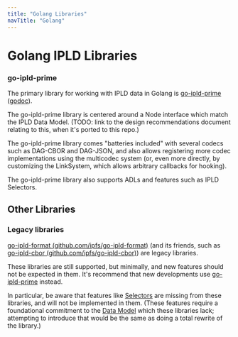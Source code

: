 ```yaml
---
title: "Golang Libraries"
navTitle: "Golang"
---
```


Golang IPLD Libraries
=====================

### go-ipld-prime

The primary library for working with IPLD data in Golang is [go-ipld-prime](https://github.com/ipld/go-ipld-prime)
([godoc](https://pkg.go.dev/github.com/ipld/go-ipld-prime)).

The go-ipld-prime library is centered around a Node interface which match the IPLD Data Model.
(TODO: link to the design recommendations document relating to this, when it's ported to this repo.)

The go-ipld-prime library comes "batteries included" with several codecs such as DAG-CBOR and DAG-JSON,
and also allows registering more codec implementations using the multicodec system
(or, even more directly, by customizing the LinkSystem, which allows arbitrary callbacks for hooking).

The go-ipld-prime library also supports ADLs and features such as IPLD Selectors.

Other Libraries
---------------

### Legacy libraries

[go-ipld-format (github.com/ipfs/go-ipld-format)](https://github.com/ipfs/go-ipld-format/)
(and its friends, such as [go-ipld-cbor (github.com/ipfs/go-ipld-cbor)](https://github.com/ipfs/go-ipld-cbor/))
are legacy libraries.

These libraries are still supported, but minimally, and new features should not be expected in them.
It's recommend that new developments use [go-ipld-prime](#go-ipld-prime) instead.

In particular, be aware that features like [Selectors](/glossary/#selectors) are missing from these libraries,
and will not be implemented in them.
(These features require a foundational commitment to the [Data Model](/glossary/#data-model) which these libraries lack;
attempting to introduce that would be the same as doing a total rewrite of the library.)
